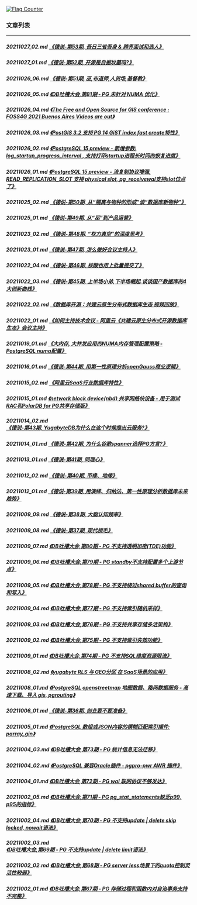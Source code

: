 <a rel="nofollow" href="http://info.flagcounter.com/h9V1"  ><img src="http://s03.flagcounter.com/count/h9V1/bg_FFFFFF/txt_000000/border_CCCCCC/columns_2/maxflags_12/viewers_0/labels_0/pageviews_0/flags_0/"  alt="Flag Counter"  border="0"  ></a>  
  
### 文章列表  
----  
##### 20211027_02.md   [《德说-第53期, 吾日三省吾身 & 跨界面试和选人》](20211027_02.md)  
##### 20211027_01.md   [《德说-第52期, 开源是自掘坟墓吗?》](20211027_01.md)  
##### 20211026_06.md   [《德说-第51期, 巫,布道师,人货场,基督教》](20211026_06.md)  
##### 20211026_05.md   [《DB吐槽大会,第81期 - PG 未针对 NUMA 优化》](20211026_05.md)  
##### 20211026_04.md   [《The Free and Open Source for GIS conference : FOSS4G 2021 Buenos Aires Videos are out》](20211026_04.md)  
##### 20211026_03.md   [《PostGIS 3.2 支持 PG 14 GiST index fast create特性》](20211026_03.md)  
##### 20211026_02.md   [《PostgreSQL 15 preview - 新增参数: log_startup_progress_interval , 支持打印startup进程长时间的恢复进度》](20211026_02.md)  
##### 20211026_01.md   [《PostgreSQL 15 preview - 流复制协议增强, READ_REPLICATION_SLOT 支持 physical slot, pg_receivewal支持slot位点了》](20211026_01.md)  
##### 20211025_02.md   [《德说-第50期, 从“隔离与物种的形成”谈“数据库新物种”》](20211025_02.md)  
##### 20211025_01.md   [《德说-第49期, 从“巫”到产品运营》](20211025_01.md)  
##### 20211023_02.md   [《德说-第48期, “权力真空”的深度思考》](20211023_02.md)  
##### 20211023_01.md   [《德说-第47期, 怎么做好会议主持人》](20211023_01.md)  
##### 20211022_04.md   [《德说-第46期, 核酸也用上批量提交了》](20211022_04.md)  
##### 20211022_03.md   [《德说-第45期, 上半场小弟,下半场崛起.谈谈国产数据库的4大创新曲线》](20211022_03.md)  
##### 20211022_02.md   [《数据库开源：共建云原生分布式数据库生态 视频回放》](20211022_02.md)  
##### 20211022_01.md   [《如何主持技术会议 - 阿里云《共建云原生分布式开源数据库生态》会议主持》](20211022_01.md)  
##### 20211019_01.md   [《大内存, 大并发应用的NUMA内存管理配置策略 - PostgreSQL numa配置》](20211019_01.md)  
##### 20211016_01.md   [《德说-第44期, 用第一性原理分析openGauss商业逻辑》](20211016_01.md)  
##### 20211015_02.md   [《阿里云SaaS行业数据库特性》](20211015_02.md)  
##### 20211015_01.md   [《network block device(nbd) 共享网络块设备 - 用于测试RAC和PolarDB for PG共享存储版》](20211015_01.md)  
##### 20211014_02.md   [《德说-第43期, YugabyteDB为什么在这个时候推出云服务?》](20211014_02.md)  
##### 20211014_01.md   [《德说-第42期, 为什么谷歌spanner选择PG方言?》](20211014_01.md)  
##### 20211013_01.md   [《德说-第41期, 同理心》](20211013_01.md)  
##### 20211012_02.md   [《德说-第40期, 币缘、地缘》](20211012_02.md)  
##### 20211012_01.md   [《德说-第39期, 用演绎、归纳法、第一性原理分析数据库未来趋势》](20211012_01.md)  
##### 20211009_09.md   [《德说-第38期, 大脑认知频率》](20211009_09.md)  
##### 20211009_08.md   [《德说-第37期, 现代梳毛》](20211009_08.md)  
##### 20211009_07.md   [《DB吐槽大会,第80期 - PG 不支持透明加密(TDE)功能》](20211009_07.md)  
##### 20211009_06.md   [《DB吐槽大会,第79期 - PG standby不支持配置多个上游节点》](20211009_06.md)  
##### 20211009_05.md   [《DB吐槽大会,第78期 - PG 不支持绕过shared buffer的查询和写入》](20211009_05.md)  
##### 20211009_04.md   [《DB吐槽大会,第77期 - PG 不支持索引随机采样》](20211009_04.md)  
##### 20211009_03.md   [《DB吐槽大会,第76期 - PG 不支持共享存储多活架构》](20211009_03.md)  
##### 20211009_02.md   [《DB吐槽大会,第75期 - PG 不支持索引失效功能》](20211009_02.md)  
##### 20211009_01.md   [《DB吐槽大会,第74期 - PG 不支持SQL维度资源限流》](20211009_01.md)  
##### 20211008_02.md   [《yugabyte RLS 与 GEO分区 在 SaaS场景的应用》](20211008_02.md)  
##### 20211008_01.md   [《PostgreSQL openstreetmap 地图数据、路网数据服务 - 高速下载、导入 gis, pgrouting》](20211008_01.md)  
##### 20211006_01.md   [《德说-第36期, 创业要不要准备》](20211006_01.md)  
##### 20211005_01.md   [《PostgreSQL 数组或JSON内容的模糊匹配索引插件: parray_gin》](20211005_01.md)  
##### 20211004_03.md   [《DB吐槽大会,第73期 - PG 统计信息无法迁移》](20211004_03.md)  
##### 20211004_02.md   [《PostgreSQL 兼容Oracle插件 - pgpro-pwr AWR 插件》](20211004_02.md)  
##### 20211004_01.md   [《DB吐槽大会,第72期 - PG wal 联网协议不够发达》](20211004_01.md)  
##### 20211002_05.md   [《DB吐槽大会,第71期 - PG pg_stat_statements缺乏p99, p95的指标》](20211002_05.md)  
##### 20211002_04.md   [《DB吐槽大会,第70期 - PG 不支持update | delete skip locked, nowait语法》](20211002_04.md)  
##### 20211002_03.md   [《DB吐槽大会,第69期 - PG 不支持update | delete limit语法》](20211002_03.md)  
##### 20211002_02.md   [《DB吐槽大会,第68期 - PG server less场景下的quota控制灵活性较弱》](20211002_02.md)  
##### 20211002_01.md   [《DB吐槽大会,第67期 - PG 存储过程和函数内对自治事务支持不完整》](20211002_01.md)  
